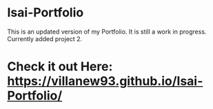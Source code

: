 # Isai-Portfolio

This is an updated version of my Portfolio. It is still a work in progress. Currently added project 2.

# Check it out Here:  https://villanew93.github.io/Isai-Portfolio/